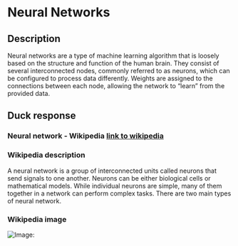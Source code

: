 



# Neural Networks

## Description


Neural networks are a type of machine learning algorithm that is loosely based on the structure and function of the human brain. They consist of several interconnected nodes, commonly referred to as neurons, which can be configured to process data differently. Weights are assigned to the connections between each node, allowing the network to “learn” from the provided data.

## Duck response

### Neural network - Wikipedia [link to wikipedia](https://en.wikipedia.org/wiki/Neural_network)

### Wikipedia description


A neural network is a group of interconnected units called neurons that send signals to one another. Neurons can be either biological cells or mathematical models. While individual neurons are simple, many of them together in a network can perform complex tasks. There are two main types of neural network.

### Wikipedia image


![Image: ](https://tse3.mm.bing.net/th?id=OIP.fFOCRXq7Ph3U609FiVCicQAAAA&pid=Api)